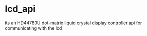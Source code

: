 # lcd_api
its an HD44780U dot-matrix liquid crystal display controller api for communicating with the lcd

